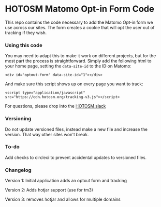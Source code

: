 # HOTOSM Matomo Opt-in Form Code

This repo contains the code necessary to add the Matomo Opt-in form we use across our sites. The form creates a cookie that will opt the user out of tracking if they wish.

### Using this code

You may need to adapt this to make it work on different projects, but for the most part the process is straightforward. Simply add the following html to your home page, setting the `data-site-id` to the ID on Matomo: 
```
<div id="optout-form" data-site-id="1"></div>
```

And make sure this script shows up on every page you want to track: 
```
<script type="application/javascript" src="https://cdn.hotosm.org/tracking-v3.js"></script>
 ```

For questions, please drop into the [HOTOSM slack](https://slack.hotosm.org/)

### Versioning

Do not update versioned files, instead make a new file and increase the version. That way other sites won't break. 

### To-do
Add checks to circleci to prevent accidental updates to versioned files. 

### Changelog

Version 1: Initial application adds an optout form and tracking

Version 2: Adds hotjar support (use for tm3)

Version 3: removes hotjar and allows for multiple domains
